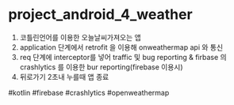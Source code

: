 # project_android_4_weather

1. 코틀린언어를 이용한 오늘날씨가져오는 앱
2. application 단계에서 retrofit 을 이용해 onweathermap api 와 통신
3. req 단계에 interceptor를 넣어 traffic 및 bug reporting & firbase 의 crashlytics 를 이용한 bur reporting(firebase 이용시)
4. 뒤로가기 2초내 누를때 앱 종료

#kotlin #firebase #crashlytics #openweathermap 
